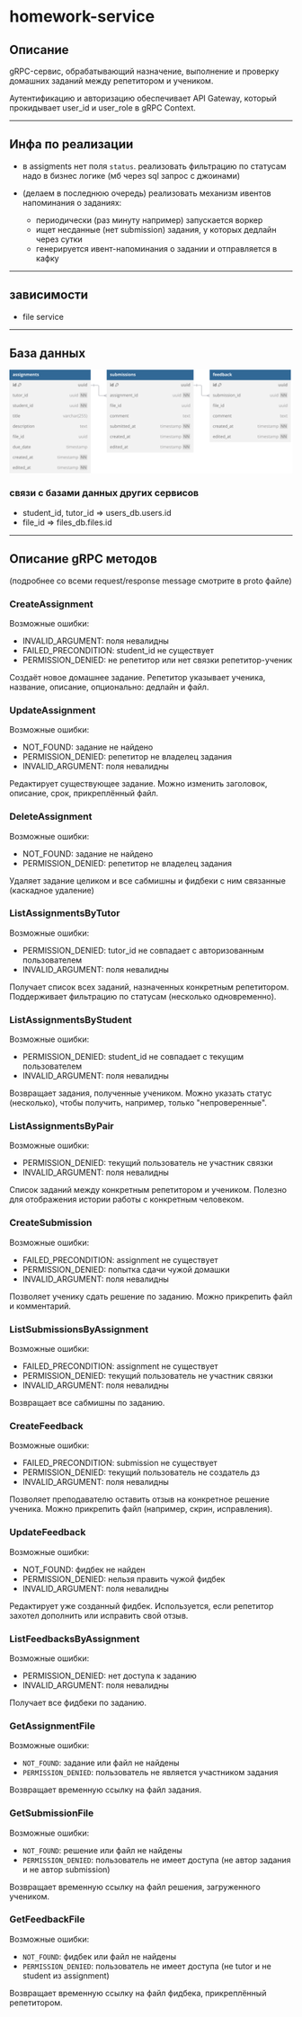 # homework-service

## Описание

gRPC-сервис, обрабатывающий назначение, выполнение и проверку домашних заданий между репетитором и учеником.

Аутентификацию и авторизацию обеспечивает API Gateway, который прокидывает user\_id и user\_role в gRPC Context.


---

## Инфа по реализации

- в assigments нет поля `status`. реализовать фильтрацию по статусам надо в бизнес логике (мб через sql запрос с джоинами)

- (делаем в последнюю очередь) реализовать механизм ивентов напоминания о заданиях:
    - периодически (раз минуту например) запускается воркер
    - ищет несданные (нет submission) задания, у которых дедлайн через сутки
    - генерируется ивент-напоминания о задании и отправляется в кафку

---

## зависимости

- file service


---

## База данных

![image](db.svg)

### связи с базами данных других сервисов 

- student_id, tutor_id => users_db.users.id
- file_id => files_db.files.id

---

## Описание gRPC методов

(подробнее со всеми request/response message смотрите в proto файле)

### CreateAssignment
Возможные ошибки:
- INVALID_ARGUMENT: поля невалидны
- FAILED_PRECONDITION: student_id не существует
- PERMISSION_DENIED: не репетитор или нет связки репетитор-ученик
    
Создаёт новое домашнее задание. Репетитор указывает ученика, название, описание, опционально: дедлайн и файл.

### UpdateAssignment
Возможные ошибки:
- NOT_FOUND: задание не найдено
- PERMISSION_DENIED: репетитор не владелец задания
- INVALID_ARGUMENT: поля невалидны

Редактирует существующее задание. Можно изменить заголовок, описание, срок, прикреплённый файл.

### DeleteAssignment
Возможные ошибки:
- NOT_FOUND: задание не найдено
- PERMISSION_DENIED: репетитор не владелец задания

Удаляет задание целиком и все сабмишны и фидбеки с ним связанные (каскадное удаление)

### ListAssignmentsByTutor
Возможные ошибки:
- PERMISSION_DENIED: tutor_id не совпадает с авторизованным пользователем
- INVALID_ARGUMENT: поля невалидны

Получает список всех заданий, назначенных конкретным репетитором. Поддерживает фильтрацию по статусам (несколько одновременно).

### ListAssignmentsByStudent
Возможные ошибки:
- PERMISSION_DENIED: student_id не совпадает с текущим пользователем
- INVALID_ARGUMENT: поля невалидны

Возвращает задания, полученные учеником. Можно указать статус (несколько), чтобы получить, например, только "непроверенные".

### ListAssignmentsByPair
Возможные ошибки:
- PERMISSION_DENIED: текущий пользователь не участник связки
- INVALID_ARGUMENT: поля невалидны

Список заданий между конкретным репетитором и учеником. Полезно для отображения истории работы с конкретным человеком.

### CreateSubmission
Возможные ошибки:
- FAILED_PRECONDITION: assignment не существует
- PERMISSION_DENIED: попытка сдачи чужой домашки
- INVALID_ARGUMENT: поля невалидны

Позволяет ученику сдать решение по заданию. Можно прикрепить файл и комментарий.

### ListSubmissionsByAssignment
Возможные ошибки:
- FAILED_PRECONDITION: assignment не существует
- PERMISSION_DENIED: текущий пользователь не участник связки
- INVALID_ARGUMENT: поля невалидны

Возвращает все сабмишны по заданию.

### CreateFeedback
Возможные ошибки:
- FAILED_PRECONDITION: submission не существует
- PERMISSION_DENIED: текущий пользователь не создатель дз
- INVALID_ARGUMENT: поля невалидны

Позволяет преподавателю оставить отзыв на конкретное решение ученика. Можно прикрепить файл (например, скрин, исправления).

### UpdateFeedback
Возможные ошибки:
- NOT_FOUND: фидбек не найден
- PERMISSION_DENIED: нельзя править чужой фидбек
- INVALID_ARGUMENT: поля невалидны

Редактирует уже созданный фидбек. Используется, если репетитор захотел дополнить или исправить свой отзыв.

### ListFeedbacksByAssignment
Возможные ошибки:
- PERMISSION_DENIED: нет доступа к заданию
- INVALID_ARGUMENT: поля невалидны

Получает все фидбеки по заданию.

### GetAssignmentFile
Возможные ошибки:
- `NOT_FOUND`: задание или файл не найдены
- `PERMISSION_DENIED`: пользователь не является участником задания

Возвращает временную ссылку на файл задания.  

### GetSubmissionFile
Возможные ошибки:
- `NOT_FOUND`: решение или файл не найдены
- `PERMISSION_DENIED`: пользователь не имеет доступа (не автор задания и не автор submission)

Возвращает временную ссылку на файл решения, загруженного учеником.  

### GetFeedbackFile
Возможные ошибки:
- `NOT_FOUND`: фидбек или файл не найдены
- `PERMISSION_DENIED`: пользователь не имеет доступа (не tutor и не student из assignment)

Возвращает временную ссылку на файл фидбека, прикреплённый репетитором.  
